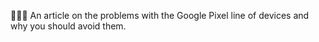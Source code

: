 🚫️📃️🚫️ An article on the problems with the Google Pixel line of devices and why you should avoid them.
